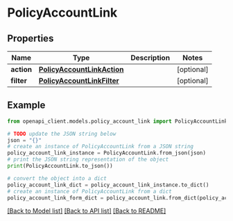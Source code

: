 # PolicyAccountLink


## Properties

Name | Type | Description | Notes
------------ | ------------- | ------------- | -------------
**action** | [**PolicyAccountLinkAction**](PolicyAccountLinkAction.md) |  | [optional] 
**filter** | [**PolicyAccountLinkFilter**](PolicyAccountLinkFilter.md) |  | [optional] 

## Example

```python
from openapi_client.models.policy_account_link import PolicyAccountLink

# TODO update the JSON string below
json = "{}"
# create an instance of PolicyAccountLink from a JSON string
policy_account_link_instance = PolicyAccountLink.from_json(json)
# print the JSON string representation of the object
print(PolicyAccountLink.to_json())

# convert the object into a dict
policy_account_link_dict = policy_account_link_instance.to_dict()
# create an instance of PolicyAccountLink from a dict
policy_account_link_form_dict = policy_account_link.from_dict(policy_account_link_dict)
```
[[Back to Model list]](../README.md#documentation-for-models) [[Back to API list]](../README.md#documentation-for-api-endpoints) [[Back to README]](../README.md)


